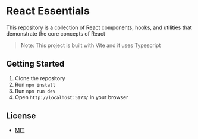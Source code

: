 # React Essentials

This repository is a collection of React components, hooks, and utilities that demonstrate the core concepts of React

> Note: This project is built with Vite and it uses Typescript

## Getting Started

1. Clone the repository
2. Run `npm install`
3. Run `npm run dev`
4. Open `http://localhost:5173/` in your browser

## License

- [MIT](LICENSE.md)
